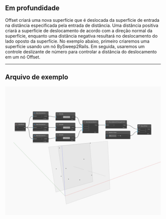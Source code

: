 ## Em profundidade
Offset criará uma nova superfície que é deslocada da superfície de entrada na distância especificada pela entrada de distância. Uma distância positiva criará a superfície de deslocamento de acordo com a direção normal da superfície, enquanto uma distância negativa resultará no deslocamento do lado oposto da superfície. No exemplo abaixo, primeiro criaremos uma superfície usando um nó BySweep2Rails. Em seguida, usaremos um controle deslizante de número para controlar a distância do deslocamento em um nó Offset.
___
## Arquivo de exemplo

![Offset](./Autodesk.DesignScript.Geometry.Plane.Offset_img.jpg)

